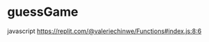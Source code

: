 # guessGame
javascript
https://replit.com/@valeriechinwe/Functions#index.js:8:6

<!-- I am stuck here, will continue to modify my code till it works perfectly. -->
